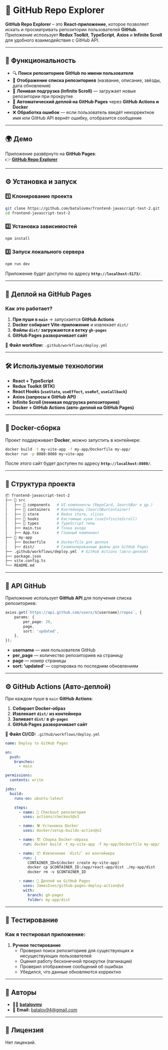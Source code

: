 
# 🚀 GitHub Repo Explorer

**GitHub Repo Explorer** – это **React-приложение**, которое позволяет искать и просматривать репозитории пользователей **GitHub**.  
Приложение использует **Redux Toolkit**, **TypeScript**, **Axios** и **Infinite Scroll** для удобного взаимодействия с GitHub API.

---

## 📌 **Функциональность**
- 🔍 **Поиск репозиториев GitHub по имени пользователя**  
- 📜 **Отображение списка репозиториев** (название, описание, звёзды, дата обновления)  
- 🔄 **Ленивая подгрузка (Infinite Scroll)** — загружает новые репозитории при прокрутке  
- 🚀 **Автоматический деплой на GitHub Pages** через **GitHub Actions и Docker**  
- ❌ **Обработка ошибок** — если пользователь введёт некорректное имя или GitHub API вернёт ошибку, отобразится сообщение  

---

## 🌍 **Демо**
Приложение развёрнуто на **GitHub Pages**:  
👉 **[GitHub Repo Explorer](https://batalovmv.github.io/frontend-javascript-test-2/)**  

---

## ⚙️ **Установка и запуск**
### **1️⃣ Клонирование проекта**
```sh
git clone https://github.com/batalovmv/frontend-javascript-test-2.git
cd frontend-javascript-test-2
```

### **2️⃣ Установка зависимостей**
```sh
npm install
```

### **3️⃣ Запуск локального сервера**
```sh
npm run dev
```
Приложение будет доступно по адресу **`http://localhost:5173/`**.

---

## 🚀 **Деплой на GitHub Pages**
### **Как это работает?**
1. **При пуше в `main`** → запускается **GitHub Actions**  
2. **Docker собирает Vite-приложение** и извлекает `dist/`  
3. **Файлы `dist/` загружаются в ветку `gh-pages`**  
4. **GitHub Pages разворачивает сайт**  

📜 **Файл workflow:** `.github/workflows/deploy.yml`  

---

## 🛠 **Используемые технологии**
- **React + TypeScript**
- **Redux Toolkit (RTK)**
- **React Hooks (`useState`, `useEffect`, `useRef`, `useCallback`)**
- **Axios (запросы к GitHub API)**
- **Infinite Scroll (ленивая подгрузка репозиториев)**
- **Docker + GitHub Actions (авто-деплой на GitHub Pages)**

---

## 🐳 **Docker-сборка**
Проект поддерживает **Docker**, можно запустить в контейнере:

```sh
docker build -t my-vite-app -f my-app/Dockerfile my-app/
docker run -p 8080:8080 my-vite-app
```
После этого сайт будет доступен по адресу **`http://localhost:8080/`**.

---

## 📜 **Структура проекта**
```sh
📦 frontend-javascript-test-2
├── 📂 src
│   ├── 📂 components   # UI-компоненты (RepoCard, SearchBar и др.)
│   ├── 📂 containers   # Контейнеры (SearchBarContainer)
│   ├── 📂 store        # Redux store, slices
│   ├── 📂 hooks        # Кастомные хуки (useInfiniteScroll)
│   ├── 📂 types        # TypeScript типы
│   ├── main.tsx       # Точка входа
│   ├── App.tsx        # Главный компонент
├── 📂 my-app
│   ├── Dockerfile     # Dockerfile для деплоя
│   ├── dist/          # Скомпилированные файлы для GitHub Pages
├── .github/workflows/deploy.yml  # GitHub Actions (авто-деплой)
├── package.json
├── vite.config.ts
└── README.md
```

---

## 📡 **API GitHub**
Приложение использует **GitHub API** для получения списка репозиториев:

```ts
axios.get(`https://api.github.com/users/${username}/repos`, {
    params: {
        per_page: 20,
        page,
        sort: 'updated',
    },
});
```
- **username** — имя пользователя GitHub  
- **per_page** — количество репозиториев на страницу  
- **page** — номер страницы  
- **sort: 'updated'** — сортировка по последним обновлениям  

---

## ⚙️ **GitHub Actions (Авто-деплой)**
При каждом пуше в `main` **GitHub Actions**:
1. **Собирает Docker-образ**
2. **Извлекает `dist/` из контейнера**
3. **Заливает `dist/` в `gh-pages`**
4. **GitHub Pages разворачивает сайт**

📜 **Файл CI/CD:** `.github/workflows/deploy.yml`

```yaml
name: Deploy to GitHub Pages

on:
  push:
    branches:
      - main

permissions:
  contents: write

jobs:
  build:
    runs-on: ubuntu-latest

    steps:
      - name: 🚀 Checkout репозитория
        uses: actions/checkout@v3

      - name: 🛠️ Установка Docker
        uses: docker/setup-buildx-action@v2

      - name: 🏗️ Сборка Docker-образа
        run: docker build -t my-vite-app -f my-app/Dockerfile my-app/

      - name: 📦 Извлечение `dist/` из контейнера
        run: |
          CONTAINER_ID=$(docker create my-vite-app)
          docker cp $CONTAINER_ID:/app/react-app/dist ./my-app/dist
          docker rm -v $CONTAINER_ID

      - name: 🚀 Деплой на GitHub Pages
        uses: JamesIves/github-pages-deploy-action@v4
        with:
          branch: gh-pages
          folder: my-app/dist
```

---

## 🧪 **Тестирование**
### **Как я тестировал приложение:**
1. **Ручное тестирование**  
   - Проверил поиск репозиториев для существующих и несуществующих пользователей  
   - Оценил работу бесконечной прокрутки (пагинации)  
   - Проверил отображение сообщений об ошибках  
   - Убедился, что данные обновляются корректно  
 

---

## 🤝 **Авторы**
- 👨‍💻 **[batalovmv](https://github.com/batalovmv)**  
- 📧 **Email:** batalov94@gmail.com

---

## 📜 **Лицензия**
Нет лицензий.
```

